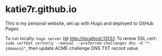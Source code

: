 # katie7r.github.io

This is my personal website, set up with Hugo and deployed to GitHub Pages.

To run locally: `hugo server` (@ [http://localhost:1313/](http://localhost:1313/))
To renew SSL cert: `sudo certbot certonly --manual --preferred-challenges dns -d "*.{domain}"`, then update ACME challenge DNS TXT record value
